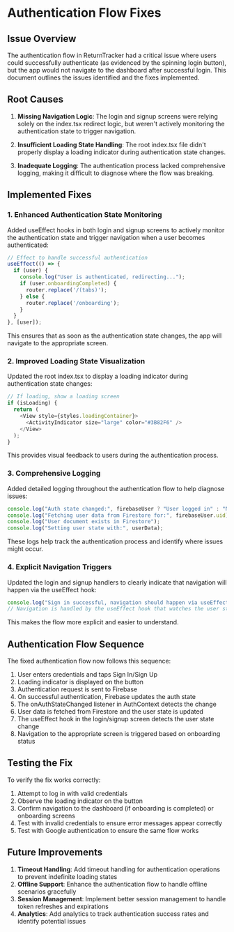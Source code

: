 # Authentication Flow Fixes

## Issue Overview

The authentication flow in ReturnTracker had a critical issue where users could successfully authenticate (as evidenced by the spinning login button), but the app would not navigate to the dashboard after successful login. This document outlines the issues identified and the fixes implemented.

## Root Causes

1. **Missing Navigation Logic**: The login and signup screens were relying solely on the index.tsx redirect logic, but weren't actively monitoring the authentication state to trigger navigation.

2. **Insufficient Loading State Handling**: The root index.tsx file didn't properly display a loading indicator during authentication state changes.

3. **Inadequate Logging**: The authentication process lacked comprehensive logging, making it difficult to diagnose where the flow was breaking.

## Implemented Fixes

### 1. Enhanced Authentication State Monitoring

Added useEffect hooks in both login and signup screens to actively monitor the authentication state and trigger navigation when a user becomes authenticated:

```typescript
// Effect to handle successful authentication
useEffect(() => {
  if (user) {
    console.log("User is authenticated, redirecting...");
    if (user.onboardingCompleted) {
      router.replace('/(tabs)');
    } else {
      router.replace('/onboarding');
    }
  }
}, [user]);
```

This ensures that as soon as the authentication state changes, the app will navigate to the appropriate screen.

### 2. Improved Loading State Visualization

Updated the root index.tsx to display a loading indicator during authentication state changes:

```typescript
// If loading, show a loading screen
if (isLoading) {
  return (
    <View style={styles.loadingContainer}>
      <ActivityIndicator size="large" color="#3B82F6" />
    </View>
  );
}
```

This provides visual feedback to users during the authentication process.

### 3. Comprehensive Logging

Added detailed logging throughout the authentication flow to help diagnose issues:

```typescript
console.log("Auth state changed:", firebaseUser ? "User logged in" : "No user");
console.log("Fetching user data from Firestore for:", firebaseUser.uid);
console.log("User document exists in Firestore");
console.log("Setting user state with:", userData);
```

These logs help track the authentication process and identify where issues might occur.

### 4. Explicit Navigation Triggers

Updated the login and signup handlers to clearly indicate that navigation will happen via the useEffect hook:

```typescript
console.log("Sign in successful, navigation should happen via useEffect");
// Navigation is handled by the useEffect hook that watches the user state
```

This makes the flow more explicit and easier to understand.

## Authentication Flow Sequence

The fixed authentication flow now follows this sequence:

1. User enters credentials and taps Sign In/Sign Up
2. Loading indicator is displayed on the button
3. Authentication request is sent to Firebase
4. On successful authentication, Firebase updates the auth state
5. The onAuthStateChanged listener in AuthContext detects the change
6. User data is fetched from Firestore and the user state is updated
7. The useEffect hook in the login/signup screen detects the user state change
8. Navigation to the appropriate screen is triggered based on onboarding status

## Testing the Fix

To verify the fix works correctly:

1. Attempt to log in with valid credentials
2. Observe the loading indicator on the button
3. Confirm navigation to the dashboard (if onboarding is completed) or onboarding screens
4. Test with invalid credentials to ensure error messages appear correctly
5. Test with Google authentication to ensure the same flow works

## Future Improvements

1. **Timeout Handling**: Add timeout handling for authentication operations to prevent indefinite loading states
2. **Offline Support**: Enhance the authentication flow to handle offline scenarios gracefully
3. **Session Management**: Implement better session management to handle token refreshes and expirations
4. **Analytics**: Add analytics to track authentication success rates and identify potential issues